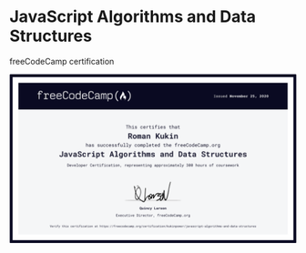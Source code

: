 # JavaScript Algorithms and Data Structures
freeCodeCamp certification

<img src="certificate.png"/>